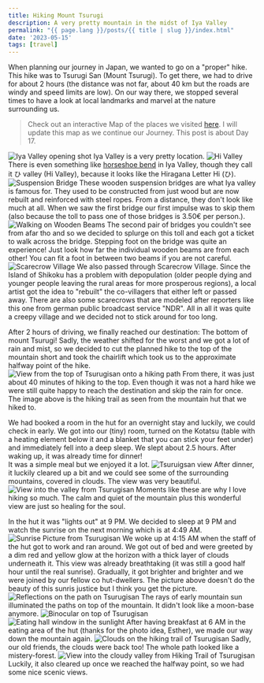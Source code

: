 ```yaml
---
title: Hiking Mount Tsurugi
description: A very pretty mountain in the midst of Iya Valley
permalink: "{{ page.lang }}/posts/{{ title | slug }}/index.html"
date: '2023-05-15'
tags: [travel]
---
```


When planning our journey in Japan, we wanted to go on a "proper" hike. This hike was to Tsurugi San (Mount Tsurugi). To get there, we had to drive for about 2 hours (the distance was not far, about 40 km but the roads are windy and speed limits are low). On our way there, we stopped several times to have a look at local landmarks and marvel at the nature surrounding us.

> Check out an interactive Map of the places we visited [here](https://wanderlog.com/view/ipgoeoyijw/japan-trip/shared). I will update this map as we continue our Journey. This post is about Day 17.

![Iya Valley opening shot](/images/japan17/2023-05-14_081906_00.JPG)
Iya Valley is a very pretty location.
![Hi Valley](/images/japan17/2023-05-14_084607_00.JPG)
There is even something like [horseshoe bend](https://en.m.wikipedia.org/wiki/Horseshoe_Bend_(Arizona)) in Iya Valley, though they call it ひ valley (Hi Valley), because it looks like the Hiragana Letter Hi (ひ).
![Suspension Bridge](/images/japan17/2023-05-14_091112_00.JPG)
These wooden suspension bridges are what Iya valley is famous for. They used to be constructed from just wood but are now rebuilt and reinforced with steel ropes. From a distance, they don't look like much at all. When we saw the first bridge our first impulse was to skip them (also because the toll to pass one of those bridges is 3.50€ per person.).
![Walking on Wooden Beams](/images/japan17/2023-05-14_103529_00.JPG)
The second pair of bridges you couldn't see from afar tho and so we decided to splurge on this toll and each got a ticket to walk across the bridge. Stepping foot on the bridge was quite an experience! Just look how far the individual wooden beams are from each other! You can fit a foot in between two beams if you are not careful.
![Scarecrow Village](/images/japan17/2023-05-14_101534_00.JPG)
We also passed through Scarecrow Village. Since the Island of Shikoku has a problem with depopulation (older people dying and younger people leaving the rural areas for more prosperous regions), a local artist got the idea to "rebuilt" the co-villagers that either left or passed away. There are also some scarecrows that are modeled after reporters like this one from german public broadcast service "NDR". All in all it was quite a creepy village and we decided not to stick around for too long.

After 2 hours of driving, we finally reached our destination: The bottom of mount Tsurugi! Sadly, the weather shifted for the worst and we got a lot of rain and mist, so we decided to cut the planned hike to the top of the mountain short and took the chairlift which took us to the approximate halfway point of the hike.
![View from the top of Tsurugisan onto a hiking path](/images/japan17/2023-05-14_181232_00.JPG)
From there, it was just about 40 minutes of hiking to the top. Even though it was not a hard hike we were still quite happy to reach the destination and skip the rain for once. The image above is the hiking trail as seen from the mountain hut that we hiked to.

We had booked a room in the hut for an overnight stay and luckily, we could check in early. We got into our (tiny) room, turned on the Kotatsu (table with a heating element below it and a blanket that you can stick your feet under) and immediately fell into a deep sleep. We slept about 2.5 hours. After waking up, it was already time for dinner!  
It was a simple meal but we enjoyed it a lot.
![Tsuruigsan view](/images/japan17/2023-05-14_182517_00.JPG)
After dinner, it luckily cleared up a bit and we could see some of the surrounding mountains, covered in clouds. The view was very beautiful.
![View into the valley from Tsurugisan](/images/japan17/2023-05-14_182709_00.JPG)
Moments like these are why I love hiking so much. The calm and quiet of the mountain plus this wonderful view are just so healing for the soul.

In the hut it was "lights out" at 9 PM. We decided to sleep at 9 PM and watch the sunrise on the next morning which is at 4:49 AM.
![Sunrise Picture from Tsurugisan](/images/japan17/2023-05-15_050637_00.JPG)
We woke up at 4:15 AM when the staff of the hut got to work and ran around. We got out of bed and were greeted by a dim red and yellow glow at the horizon with a thick layer of clouds underneath it. This view was already breathtaking (it was still a good half hour until the real sunrise). Gradually, it got brighter and brighter and we were joined by our fellow co hut-dwellers. The picture above doesn't do the beauty of this sunris justice but I think you get the picture.
![Reflections on the path on Tsurugisan](/images/japan17/2023-05-15_052025_00.JPG)
The rays of early mountain sun illuminated the paths on top of the mountain. It didn't look like a moon-base anymore.
![Binocular on top of Tsurugisan](/images/japan17/2023-05-15_052343_00.JPG)
![Eating hall window in the sunlight](/images/japan17/2023-05-15_055513_00.JPG)
After having breakfast at 6 AM in the eating area of the hut (thanks for the photo idea, Esther), we made our way down the mountain again.
![Clouds on the hiking trail of Tsurugisan](/images/japan17/2023-05-15_070716_00.JPG)
Sadly, our old friends, the clouds were back too! The whole path looked like a mistery-forest.
![View into the cloudy valley from Hiking Trail of Tsurugisan](/images/japan17/2023-05-15_072905_00.JPG)
Luckily, it also cleared up once we reached the halfway point, so we had some nice scenic views.